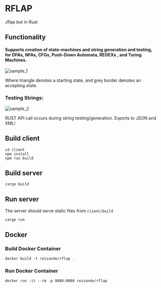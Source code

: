 # RFLAP
Jflap but in Rust

## Functionality


#### Supports creation of state-machines and string generation and testing, for **DFAs**, **NFAs**, **CFGs**, **Push-Down Automata**, **REGEXs** , and **Turing Machines**. 




![sample_1](https://i.ibb.co/R6SyzRC/rflap-github-2.png)


Where triangle denotes a starting state, and grey border denotes an accepting state.


### Testing Strings:



![sample_2](https://i.ibb.co/ZTgtCdH/rflap-github-1.png)


RUST API call occurs during string testing/generation. Exports to JSON and XML!




## Build client
```
cd client
npm install
npm run build
```

## Build server
```
cargo build
```

## Run server
The server should serve static files from `client/build`
```
cargo run
```

## Docker
### Build Docker Container
```
docker build -t reisande/rflap .
```

### Run Docker Container
```
docker run -it --rm -p 8080:8080 reisande/rflap
```

